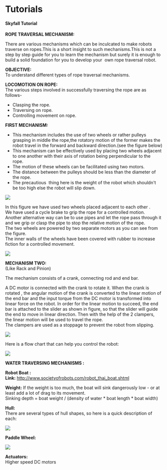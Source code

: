 # Tutorials

#### Skyfall Tutorial

**ROPE TRAVERSAL MECHANISM:**

There are various mechanisms which can be inculcated to make robots traverse on ropes.This is a short insight to such mechanisms.This is not a step by step guide for you to learn the mechanism but surely it is enough to build a solid foundation for you to develop your  own rope traversal robot.

**OBJECTIVE:**  
To understand different types of rope traversal mechanisms.

**LOCOMOTION ON ROPE:**  
The various steps involved in successfully traversing the rope are as follows-

* Clasping the rope.
* Traversing on rope.
* Controlling movement on rope.

  
**FIRST MECHANISM:**

* This mechanism includes the use of two wheels or rather pulleys  grasping in middle the rope,the rotatory motion of the former makes the robot travel in the forward and backward direction.(see the figure below)
* This mechanism can be effectively used by placing two wheels adjacent to one another with their axis of rotation being perpendicular to the rope.
* The motion of these wheels can be facilitated using two motors.
* The distance between the pulleys should be less than the diameter of the rope.
* The precautious  thing here is the weight of the robot which shouldn't be too high else the robot will slip down.

![][1]

  
In this figure we have used two wheels placed adjacent to each other .  
We have used a cycle brake to grip the rope for a controlled motion.  
Another alternative way can be to use pipes and let the rope pass through it and we grip or clasp the pipe to stop the relative motion of the rope.  
The two wheels are powered by two separate motors as you can see from the figure.  
The inner walls of the wheels have been covered with rubber to increase fiction for a controlled movement.

![][2]

  
**MECHANISM TWO:**  
(Like Rack and Pinion)

The mechanism consists of a crank, connecting rod and end bar.

A DC motor is connected with the crank to rotate it. When the crank is rotated , the angular motion of the crank is converted to the linear motion of the end bar and the input torque from the DC motor is transformed into linear force on the robot. In order for the linear motion to succeed, the end bar is attached to the slider as shown in figure, so that the slider will guide the end to move in linear direction. Then with the help of the 2 clampers, the linear motion will be used to travel the rope.  
The clampers are used as a stoppage to prevent the robot from slipping.

![][3]

Here is a flow chart that can help you control the robot:

![][4]

**WATER TRAVERSING MECHANISMS :**

**Robot Boat :**  
**Link:** <http://www.societyofrobots.com/robot_thai_boat.shtml>

**Weight:** If the weight is too much, the boat will sink dangerously low - or at least add a lot of drag to its movement.  
Sinking depth = boat weight / (density of water * boat length * boat width)

**Hull:**  
There are several types of hull shapes, so here is a quick description of each:

![][5]

**Paddle Wheel:**

![][6]

**Actuators:**  
Higher speed DC motors

[1]: http://www.robotix.in/Images/Tuts/Skyfall/image03.jpg
[2]: http://www.robotix.in/Images/Tuts/Skyfall/image00.jpg
[3]: http://www.robotix.in/Images/Tuts/Skyfall/image01.png
[4]: http://www.robotix.in/Images/Tuts/Skyfall/image04.png
[5]: http://www.robotix.in/Images/Tuts/Skyfall/image05.png
[6]: http://www.robotix.in/Images/Tuts/Skyfall/image02.png
